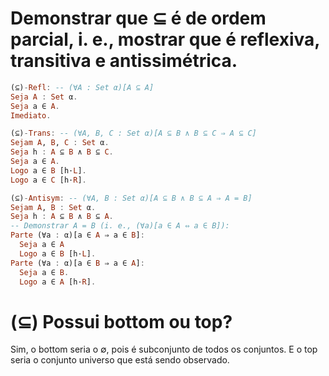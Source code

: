 # Demonstrar que ⊆ é de ordem parcial, i. e., mostrar que é reflexiva, transitiva e antissimétrica.
```Haskell
(⊆)-Refl: -- (∀A : Set α)[A ⊆ A]
Seja A : Set α.
Seja a ∈ A.
Imediato.

(⊆)-Trans: -- (∀A, B, C : Set α)[A ⊆ B ∧ B ⊆ C ⇒ A ⊆ C]
Sejam A, B, C : Set α.
Seja h : A ⊆ B ∧ B ⊆ C.
Seja a ∈ A.
Logo a ∈ B [h·L].
Logo a ∈ C [h·R].

(⊆)-Antisym: -- (∀A, B : Set α)[A ⊆ B ∧ B ⊆ A ⇒ A = B]
Sejam A, B : Set α.
Seja h : A ⊆ B ∧ B ⊆ A.
-- Demonstrar A = B (i. e., (∀a)[a ∈ A ⇔ a ∈ B]):
Parte (∀a : α)[a ∈ A ⇒ a ∈ B]:
  Seja a ∈ A
  Logo a ∈ B [h·L].
Parte (∀a : α)[a ∈ B ⇒ a ∈ A]:
  Seja a ∈ B.
  Logo a ∈ A [h·R].
```

# (⊆) Possui bottom ou top?
Sim, o bottom seria o ∅, pois é subconjunto de todos os conjuntos. E o top seria o conjunto universo que está sendo observado.